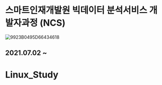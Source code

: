 # 스마트인재개발원 빅데이터 분석서비스 개발자과정 (NCS)
![9923B0495D66434618](https://user-images.githubusercontent.com/65816974/124221482-d569d100-db3a-11eb-8efb-aa3788c00215.png)
## 2021.07.02 ~
# Linux_Study
